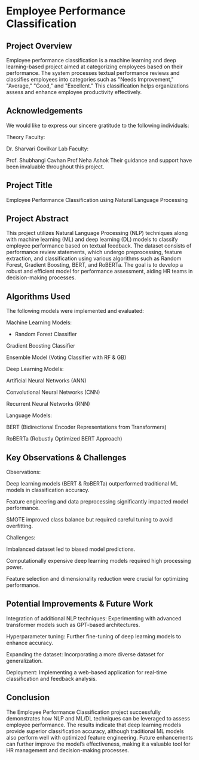 
# Employee Performance Classification

## Project Overview ##

Employee performance classification is a machine learning and deep learning-based project aimed at categorizing employees based on their performance. The system processes textual performance reviews and classifies employees into categories such as "Needs Improvement," "Average," "Good," and "Excellent." This classification helps organizations assess and enhance employee productivity effectively.

## Acknowledgements ##

We would like to express our sincere gratitude to the following individuals:

Theory Faculty:

Dr. Sharvari Govilkar
Lab Faculty:

Prof. Shubhangi Cavhan
Prof.Neha Ashok
Their guidance and support have been invaluable throughout this project.

## Project Title ##

Employee Performance Classification using Natural Language Processing

## Project Abstract ##

This project utilizes Natural Language Processing (NLP) techniques along with machine learning (ML) and deep learning (DL) models to classify employee performance based on textual feedback. The dataset consists of performance review statements, which undergo preprocessing, feature extraction, and classification using various algorithms such as Random Forest, Gradient Boosting, BERT, and RoBERTa. The goal is to develop a robust and efficient model for performance assessment, aiding HR teams in decision-making processes.

## Algorithms Used ##

The following models were implemented and evaluated:

Machine Learning Models:

* Random Forest Classifier

Gradient Boosting Classifier

Ensemble Model (Voting Classifier with RF & GB)

Deep Learning Models:

Artificial Neural Networks (ANN)

Convolutional Neural Networks (CNN)

Recurrent Neural Networks (RNN)

Language Models:

BERT (Bidirectional Encoder Representations from Transformers)

RoBERTa (Robustly Optimized BERT Approach)

## Key Observations & Challenges ##

Observations:

Deep learning models (BERT & RoBERTa) outperformed traditional ML models in classification accuracy.

Feature engineering and data preprocessing significantly impacted model performance.

SMOTE improved class balance but required careful tuning to avoid overfitting.

Challenges:

Imbalanced dataset led to biased model predictions.

Computationally expensive deep learning models required high processing power.

Feature selection and dimensionality reduction were crucial for optimizing performance.

## Potential Improvements & Future Work ##

Integration of additional NLP techniques: Experimenting with advanced transformer models such as GPT-based architectures.

Hyperparameter tuning: Further fine-tuning of deep learning models to enhance accuracy.

Expanding the dataset: Incorporating a more diverse dataset for generalization.

Deployment: Implementing a web-based application for real-time classification and feedback analysis.

## Conclusion ##

The Employee Performance Classification project successfully demonstrates how NLP and ML/DL techniques can be leveraged to assess employee performance. The results indicate that deep learning models provide superior classification accuracy, although traditional ML models also perform well with optimized feature engineering. Future enhancements can further improve the model’s effectiveness, making it a valuable tool for HR management and decision-making processes.


